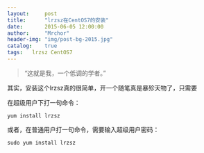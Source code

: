 ```yaml
---
layout:     post
title:      "lrzsz在CentOS7的安装"
date:       2015-06-05 12:00:00
author:     "Mrchor"
header-img: "img/post-bg-2015.jpg"
catalog:	true
tags:	lrzsz CentOS7
---
```


> “这就是我，一个低调的学者。”



其实，安装这个lrzsz真的很简单，开一个随笔真是暴殄天物了，只需要

在超级用户下打一句命令：

	yum install lrzsz

或者，在普通用户打一句命令，需要输入超级用户密码：

	sudo yum install lrzsz

